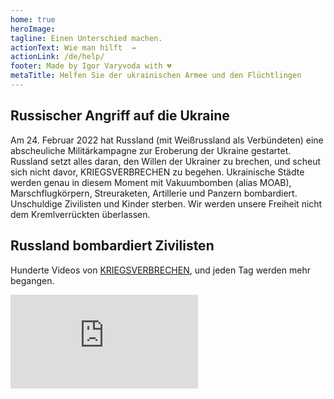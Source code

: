 ```yaml
---
home: true
heroImage:
tagline: Einen Unterschied machen.
actionText: Wie man hilft  →
actionLink: /de/help/
footer: Made by Igor Varyvoda with 💔
metaTitle: Helfen Sie der ukrainischen Armee und den Flüchtlingen
---
```

## Russischer Angriff auf die Ukraine
Am 24. Februar 2022 hat Russland (mit Weißrussland als Verbündeten) eine abscheuliche Militärkampagne zur Eroberung der Ukraine gestartet. Russland setzt alles daran, den Willen der Ukrainer zu brechen, und scheut sich nicht davor, KRIEGSVERBRECHEN zu begehen. Ukrainische Städte werden genau in diesem Moment mit Vakuumbomben (alias MOAB), Marschflugkörpern, Streuraketen, Artillerie und Panzern bombardiert. Unschuldige Zivilisten und Kinder sterben. Wir werden unsere Freiheit nicht dem Kremlverrückten überlassen.
## Russland bombardiert Zivilisten
Hunderte Videos von [KRIEGSVERBRECHEN](https://www.nurnberg2022.org/en), und jeden Tag werden mehr begangen.

<div class="video-container">
<iframe src="https://www.youtube.com/embed/YNW748pG0Nw" title="YouTube video player" frameborder="0" allow="accelerometer; autoplay; clipboard-write; encrypted-media; gyroscope; picture-in-picture" allowfullscreen></iframe>
</div>
